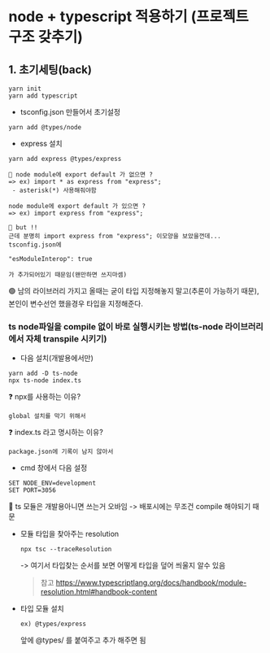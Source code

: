 # node + typescript 적용하기 (프로젝트 구조 갖추기)

## 1. 초기세팅(back)

```
yarn init
yarn add typescript
```

- tsconfig.json 만들어서 초기설정

```
yarn add @types/node
```

- express 설치

```
yarn add express @types/express
```

    📍 node module에 export default 가 없으면 ?
    => ex) import * as express from "express";
     - asterisk(*) 사용해줘야함

    node module에 export default 가 있으면 ?
    => ex) import express from "express";

    📍 but !!
    근데 분명히 import express from "express"; 이모양을 보았을껀데... tsconfig.json에

    "esModuleInterop": true

    가 추가되어있기 때문임(왠만하면 쓰지마셈)

🟢 남의 라이브러리 가지고 올때는 굳이 타입 지정해놓지 말고(추론이 가능하기 때문), 본인이 변수선언 했을경우 타입을 지정해준다.

### ts node파일을 compile 없이 바로 실행시키는 방법(ts-node 라이브러리에서 자체 transpile 시키기)

- 다음 설치(개발용에서만)

```
yarn add -D ts-node
npx ts-node index.ts
```

❓ npx를 사용하는 이유?

    global 설치를 막기 위해서

❓ index.ts 라고 명시하는 이유?

    package.json에 기록이 남지 않아서

- cmd 창에서 다음 설정

```
SET NODE_ENV=development
SET PORT=3056
```

💨 ts 모듈은 개발용아니면 쓰는거 오바임 -> 배포시에는 무조건 compile 해야되기 때문

- 모듈 타입을 찾아주는 resolution

  ```
  npx tsc --traceResolution
  ```

  -> 여기서 타입찾는 순서를 보면 어떻게 타입을 덮어 씌울지 알수 있음

  > 참고 https://www.typescriptlang.org/docs/handbook/module-resolution.html#handbook-content

- 타입 모듈 설치

  ```
  ex) @types/express
  ```

  앞에 @types/ 를 붙여주고 추가 해주면 됨
